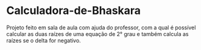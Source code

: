 # Calculadora-de-Bhaskara
Projeto feito em sala de aula com ajuda do professor, com a qual é possível calcular as duas raízes de uma equação de 2° grau e também calcula as raízes se o delta for negativo.
